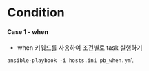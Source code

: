 # Condition

#### Case 1 - when

- when 키워드를 사용하여 조건별로 task 실행하기

```
ansible-playbook -i hosts.ini pb_when.yml
```